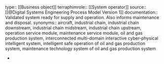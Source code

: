 type:: [[Business object]]
terraphimrole:: [[System operator]]
source:: [[@Digital Systems Engineering Process Model Version 1]]
documentation:: Validated system ready for supply and operation. Also informs maintenance and disposal.
synonyms:: aircraft, industrial chain, industrial chain downstream, industrial chain midstream, industrial chain upstream, operation service module, maintenance service module, oil and gas production system, interconnected multi-domain interactive cyber-physical intelligent system, intelligent safe operation of oil and gas production system, maintenance technology system of oil and gas production system

-
